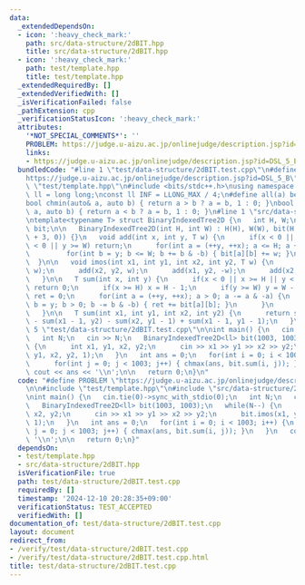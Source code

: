 ```yaml
---
data:
  _extendedDependsOn:
  - icon: ':heavy_check_mark:'
    path: src/data-structure/2dBIT.hpp
    title: src/data-structure/2dBIT.hpp
  - icon: ':heavy_check_mark:'
    path: test/template.hpp
    title: test/template.hpp
  _extendedRequiredBy: []
  _extendedVerifiedWith: []
  _isVerificationFailed: false
  _pathExtension: cpp
  _verificationStatusIcon: ':heavy_check_mark:'
  attributes:
    '*NOT_SPECIAL_COMMENTS*': ''
    PROBLEM: https://judge.u-aizu.ac.jp/onlinejudge/description.jsp?id=DSL_5_B
    links:
    - https://judge.u-aizu.ac.jp/onlinejudge/description.jsp?id=DSL_5_B
  bundledCode: "#line 1 \"test/data-structure/2dBIT.test.cpp\"\n#define PROBLEM \"\
    https://judge.u-aizu.ac.jp/onlinejudge/description.jsp?id=DSL_5_B\"\n\n#line 1\
    \ \"test/template.hpp\"\n#include <bits/stdc++.h>\nusing namespace std;\nusing\
    \ ll = long long;\nconst ll INF = LLONG_MAX / 4;\n#define all(a) begin(a), end(a)\n\
    bool chmin(auto& a, auto b) { return a > b ? a = b, 1 : 0; }\nbool chmax(auto&\
    \ a, auto b) { return a < b ? a = b, 1 : 0; }\n#line 1 \"src/data-structure/2dBIT.hpp\"\
    \ntemplate<typename T> struct BinaryIndexedTree2D {\n   int H, W;\n   vector<vector<T>>\
    \ bit;\n\n   BinaryIndexedTree2D(int H, int W) : H(H), W(W), bit(H + 3, vector<T>(W\
    \ + 3, 0)) {}\n   void add(int x, int y, T w) {\n      if(x < 0 || x >= H || y\
    \ < 0 || y >= W) return;\n      for(int a = (++y, ++x); a <= H; a += a & -a) {\n\
    \         for(int b = y; b <= W; b += b & -b) { bit[a][b] += w; }\n      }\n \
    \  }\n\n   void imos(int x1, int y1, int x2, int y2, T w) {\n      add(x1, y1,\
    \ w);\n      add(x2, y2, w);\n      add(x1, y2, -w);\n      add(x2, y1, -w);\n\
    \   }\n\n   T sum(int x, int y) {\n      if(x < 0 || x >= H || y < 0 || y >= W)\
    \ return 0;\n      if(x >= H) x = H - 1;\n      if(y >= W) y = W - 1;\n      T\
    \ ret = 0;\n      for(int a = (++y, ++x); a > 0; a -= a & -a) {\n         for(int\
    \ b = y; b > 0; b -= b & -b) { ret += bit[a][b]; }\n      }\n      return ret;\n\
    \   }\n\n   T sum(int x1, int y1, int x2, int y2) {\n      return sum(x2, y2)\
    \ - sum(x1 - 1, y2) - sum(x2, y1 - 1) + sum(x1 - 1, y1 - 1);\n   }\n};\n#line\
    \ 5 \"test/data-structure/2dBIT.test.cpp\"\n\nint main() {\n   cin.tie(0)->sync_with_stdio(0);\n\
    \   int N;\n   cin >> N;\n   BinaryIndexedTree2D<ll> bit(1003, 1003);\n   while(N--)\
    \ {\n      int x1, y1, x2, y2;\n      cin >> x1 >> y1 >> x2 >> y2;\n      bit.imos(x1,\
    \ y1, x2, y2, 1);\n   }\n   int ans = 0;\n   for(int i = 0; i < 1003; i++) {\n\
    \      for(int j = 0; j < 1003; j++) { chmax(ans, bit.sum(i, j)); }\n   }\n  \
    \ cout << ans << '\\n';\n\n   return 0;\n}\n"
  code: "#define PROBLEM \"https://judge.u-aizu.ac.jp/onlinejudge/description.jsp?id=DSL_5_B\"\
    \n\n#include \"test/template.hpp\"\n#include \"src/data-structure/2dBIT.hpp\"\n\
    \nint main() {\n   cin.tie(0)->sync_with_stdio(0);\n   int N;\n   cin >> N;\n\
    \   BinaryIndexedTree2D<ll> bit(1003, 1003);\n   while(N--) {\n      int x1, y1,\
    \ x2, y2;\n      cin >> x1 >> y1 >> x2 >> y2;\n      bit.imos(x1, y1, x2, y2,\
    \ 1);\n   }\n   int ans = 0;\n   for(int i = 0; i < 1003; i++) {\n      for(int\
    \ j = 0; j < 1003; j++) { chmax(ans, bit.sum(i, j)); }\n   }\n   cout << ans <<\
    \ '\\n';\n\n   return 0;\n}"
  dependsOn:
  - test/template.hpp
  - src/data-structure/2dBIT.hpp
  isVerificationFile: true
  path: test/data-structure/2dBIT.test.cpp
  requiredBy: []
  timestamp: '2024-12-10 20:28:35+09:00'
  verificationStatus: TEST_ACCEPTED
  verifiedWith: []
documentation_of: test/data-structure/2dBIT.test.cpp
layout: document
redirect_from:
- /verify/test/data-structure/2dBIT.test.cpp
- /verify/test/data-structure/2dBIT.test.cpp.html
title: test/data-structure/2dBIT.test.cpp
---
```

